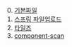 0. [기본파일](dispatcher-servlet/기본파일.md)
1. [스프링 파일업로드](dispatcher-servlet/스프링파일업로드_springfileupload.md)
2. [타일즈](dispatcher-servlet/타일즈_tiles.md)
3. [component-scan](dispatcher-servlet/component-scan.md)